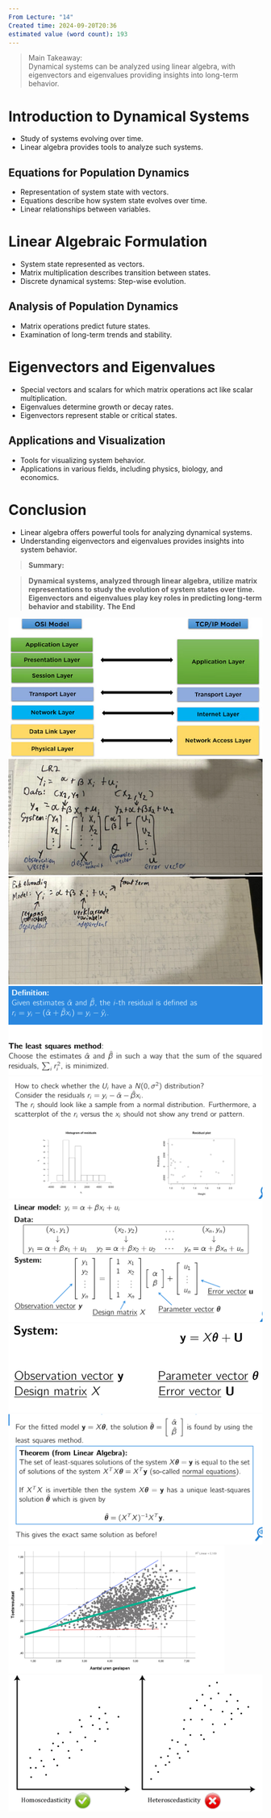 ```yaml
---
From Lecture: "14"
Created time: 2024-09-20T20:36
estimated value (word count): 193
---
```

> Main Takeaway:  
> Dynamical systems can be analyzed using linear algebra, with eigenvectors and eigenvalues providing insights into long-term behavior.  
# Introduction to Dynamical Systems
- Study of systems evolving over time.
- Linear algebra provides tools to analyze such systems.
## Equations for Population Dynamics
- Representation of system state with vectors.
- Equations describe how system state evolves over time.
- Linear relationships between variables.
# Linear Algebraic Formulation
- System state represented as vectors.
- Matrix multiplication describes transition between states.
- Discrete dynamical systems: Step-wise evolution.
## Analysis of Population Dynamics
- Matrix operations predict future states.
- Examination of long-term trends and stability.
# Eigenvectors and Eigenvalues
- Special vectors and scalars for which matrix operations act like scalar multiplication.
- Eigenvalues determine growth or decay rates.
- Eigenvectors represent stable or critical states.
## Applications and Visualization
- Tools for visualizing system behavior.
- Applications in various fields, including physics, biology, and economics.
# Conclusion
- Linear algebra offers powerful tools for analyzing dynamical systems.
- Understanding eigenvectors and eigenvalues provides insights into system behavior.

> **Summary:**

> **Dynamical systems, analyzed through linear algebra, utilize matrix representations to study the evolution of system states over time. Eigenvectors and eigenvalues play key roles in predicting long-term behavior and stability.**
**The End**
  
![Untitled 61.png](../../../attachments/Untitled%2061.png)
![Untitled 62 2.png](../../../attachments/Untitled%2062%202.png)
![Untitled 63 2.png](../../../attachments/Untitled%2063%202.png)
![Untitled 64.png](../../../attachments/Untitled%2064.png)
![Untitled 65.png](../../../attachments/Untitled%2065.png)
![Untitled 66.png](../../../attachments/Untitled%2066.png)
![Untitled 67.png](../../../attachments/Untitled%2067.png)
![Untitled 68.png](../../../attachments/Untitled%2068.png)
![Untitled 69.png](../../../attachments/Untitled%2069.png)
![Untitled 70.png](../../../attachments/Untitled%2070.png)